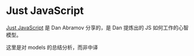 # Just JavaScript

[Just JavaScript](https://justjavascript.com/) 是 Dan Abramov 分享的，是 Dan 提炼出的 JS 如何工作的心智模型。



这里是对 models 的总结分析，而非中译


